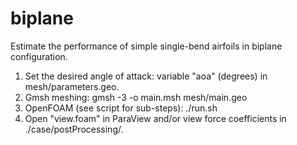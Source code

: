 # biplane

Estimate the performance of simple single-bend airfoils in biplane configuration.

1. Set the desired angle of attack: variable "aoa" (degrees) in mesh/parameters.geo.
2. Gmsh meshing: gmsh -3 -o main.msh mesh/main.geo
3. OpenFOAM (see script for sub-steps): ./run.sh
4. Open "view.foam" in ParaView and/or view force coefficients in ./case/postProcessing/.


